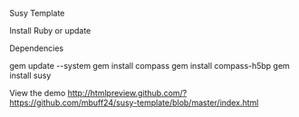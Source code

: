 Susy Template

Install Ruby or update

Dependencies

gem update --system
gem install compass
gem install compass-h5bp
gem install susy


View the demo
http://htmlpreview.github.com/?https://github.com/mbuff24/susy-template/blob/master/index.html

